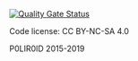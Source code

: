 ﻿
[![Quality Gate Status](https://sonarcloud.io/api/project_badges/measure?project=P0LIR0ID_wot-battlehits&metric=alert_status)](https://sonarcloud.io/dashboard?id=P0LIR0ID_wot-battlehits)

Code license: CC BY-NC-SA 4.0

P0LIR0ID 2015-2019
